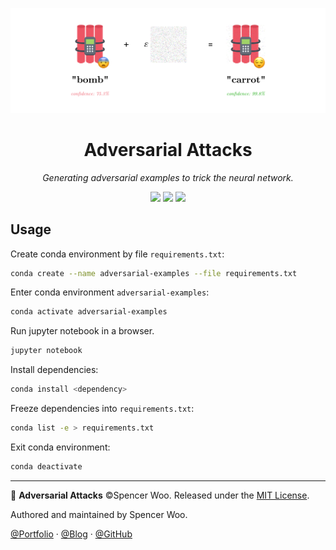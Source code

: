 ![](./assets/banner-adv.png)

<div align="center">
  <h1>Adversarial Attacks</h1>
  <em>Generating adversarial examples to trick the neural network.</em>

  ![](https://img.shields.io/badge/python-3.7.6-4381b2?logo=python&logoColor=white&style=flat-square)
  ![](https://img.shields.io/badge/using-TensorFlow-FF8F10?logo=TensorFlow&logoColor=white&style=flat-square)
  ![](https://img.shields.io/badge/license-MIT-black?&style=flat-square)
 </div>

## Usage

Create conda environment by file `requirements.txt`:

```bash
conda create --name adversarial-examples --file requirements.txt
```

Enter conda environment `adversarial-examples`:

```bash
conda activate adversarial-examples
```

Run jupyter notebook in a browser.

```bash
jupyter notebook
```

Install dependencies:

```bash
conda install <dependency>
```

Freeze dependencies into `requirements.txt`:

```bash
conda list -e > requirements.txt
```

Exit conda environment:

```bash
conda deactivate
```

---

🎃 **Adversarial Attacks** ©Spencer Woo. Released under the [MIT License](LICENSE).

Authored and maintained by Spencer Woo.

[@Portfolio](https://spencerwoo.com/) · [@Blog](https://blog.spencerwoo.com/) · [@GitHub](https://github.com/spencerwooo)

